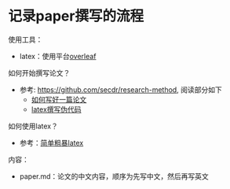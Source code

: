 # 记录paper撰写的流程

使用工具：
- latex：使用平台[overleaf](https://cn.overleaf.com/project)

如何开始撰写论文？

- 参考: https://github.com/secdr/research-method, 阅读部分如下
  - [如何写好一篇论文](https://github.com/secdr/research-method/blob/master/how%20to%20write/%E5%A6%82%E4%BD%95%E5%86%99%E5%A5%BD%E4%B8%80%E7%AF%87%E8%AE%BA%E6%96%87.pdf) 
  - [latex撰写伪代码](https://github.com/secdr/research-method/blob/master/how%20to%20write/%E7%94%A8LaTeX%E4%BC%98%E9%9B%85%E5%9C%B0%E4%B9%A6%E5%86%99%E4%BC%AA%E4%BB%A3%E7%A0%81%E2%80%94%E2%80%94Algorithm2e%E7%AE%80%E6%98%8E%E6%8C%87%E5%8D%97%20-%20%E7%9F%A5%E4%B9%8E.pdf) 

如何使用latex？

- 参考：[简单粗暴latex](https://github.com/wklchris/Note-by-LaTeX)

内容：

- paper.md：论文的中文内容，顺序为先写中文，然后再写英文

